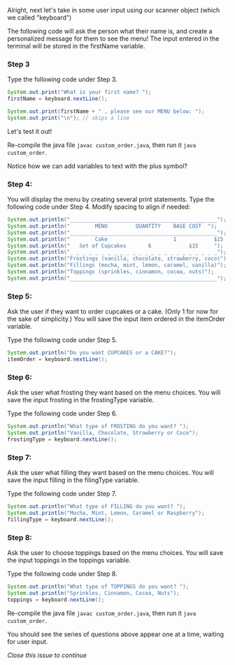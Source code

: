 Alright, next let's take in some user input using our scanner object (which we called "keyboard")

The following code will ask the person what their name is, and create a personalized message for them to see the menu! The input entered in the terminal will be stored in the firstName variable.

### Step 3
Type the following code under Step 3.	  
```java
System.out.print("What is your first name? ");
firstName = keyboard.nextLine();

System.out.print(firstName + " , please see our MENU below: ");
System.out.print("\n"); // skips a line	  
```
Let's test it out!

Re-compile the java file `javac custom_order.java`, then run it `java custom_order`.

Notice how we can add variables to text with the plus symbol? 

### Step 4: 

You will display the menu by creating several print statements. 
Type the following code under Step 4. Modify spacing to align if needed:
```java
System.out.println("_______________________________________________");      
System.out.println("        MENU         QUANTITY    BASE COST  ");
System.out.println("_______________________________________________"); 
System.out.println("        Cake                     1            $15     ");
System.out.println("   Set of Cupcakes       6            $15     ");
System.out.println("_ _ _ _ _ _ _ _ _ _ _ _ _ _ _ _ _ _ _ _ _ _ _ _");
System.out.println("Frostings (vanilla, chocolate, strawberry, coco)");
System.out.println("Fillings (mocha, mint, lemon, caramel, vanilla)");
System.out.println("Toppings (sprinkles, cinnamon, cocoa, nuts)");
System.out.println("_______________________________________________");
```

### Step 5: 

Ask the user if they want to order cupcakes or a cake. (Only 1 for now for the sake of simplicity.) You will save the input item ordered in the itemOrder variable.

Type the following code under Step 5.
```java
System.out.println("Do you want CUPCAKES or a CAKE?");
itemOrder = keyboard.nextLine();
```

### Step 6: 

Ask the user what frosting they want based on the menu choices. You will save the input frosting in the frostingType variable.

Type the following code under Step 6.
```java
System.out.println("What type of FROSTING do you want? ");
System.out.println("Vanilla, Chocolate, Strawberry or Coco");
frostingType = keyboard.nextLine();
```

### Step 7: 

Ask the user what filling they want based on the menu choices. You will save the input filling in the filingType variable.

Type the following code under Step 7.
```java
System.out.println("What type of FILLING do you want? ");
System.out.println("Mocha, Mint, Lemon, Caramel or Raspberry");
fillingType = keyboard.nextLine();
```

### Step 8: 

Ask the user to choose toppings based on the menu choices. You will save the input toppings in the toppings variable.

Type the following code under Step 8.
```java
System.out.println("What type of TOPPINGS do you want? ");
System.out.println("Sprinkles, Cinnamon, Cocoa, Nuts");
toppings = keyboard.nextLine();
```

Re-compile the java file `javac custom_order.java`, then run it `java custom_order`.

You should see the series of questions above appear one at a time, waiting for user input.

*Close this issue to continue*
